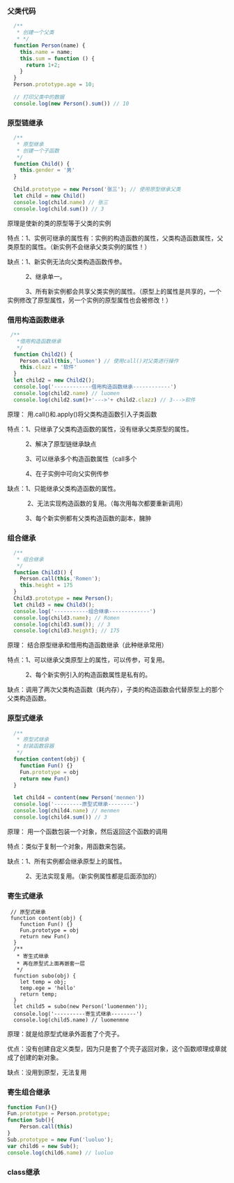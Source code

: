 ### 父类代码

```js
  /**
   * 创建一个父类
   * */
  function Person(name) {
    this.name = name;
    this.sum = function () {
      return 1+2;
    }
  }
  Person.prototype.age = 10;

  // 打印父类中的数据
  console.log(new Person().sum()) // 10
```



### 原型链继承

```js
  /**
   * 原型继承
   * 创建一个子函数
   */
  function Child() {
    this.gender = '男'
  }

  Child.prototype = new Person('张三'); // 使用原型继承父类
  let child = new Child()
  console.log(child.name) // 张三
  console.log(child.sum()) // 3
```

原理是使新的类的原型等于父类的实例

特点：1、实例可继承的属性有：实例的构造函数的属性，父类构造函数属性，父类原型的属性。（新实例不会继承父类实例的属性！）

缺点：1、新实例无法向父类构造函数传参。

　　　2、继承单一。

　　　3、所有新实例都会共享父类实例的属性。（原型上的属性是共享的，一个实例修改了原型属性，另一个实例的原型属性也会被修改！）



### 借用构造函数继承

```js
 /**
   *借用构造函数继承
   */
  function Child2() {
    Person.call(this,'luomen') // 使用call()对父类进行操作
    this.clazz = '软件'
  }
  let child2 = new Child2();
  console.log('------------借用构造函数继承------------')
  console.log(child2.name) // luomen
  console.log(child2.sum()+'--->'+ child2.clazz) // 3--->软件
```

原理： 用.call()和.apply()将父类构造函数引入子类函数

特点：1、只继承了父类构造函数的属性，没有继承父类原型的属性。

　　　2、解决了原型链继承缺点

　　　3、可以继承多个构造函数属性（call多个

　　　4、在子实例中可向父实例传参

 缺点：1、只能继承父类构造函数的属性。

　　　 2、无法实现构造函数的复用。（每次用每次都要重新调用）

　　　3、每个新实例都有父类构造函数的副本，臃肿


### 组合继承

```js
  /**
   * 组合继承
   */
  function Child3() {
    Person.call(this,'Romen');
    this.height = 175
  }
  Child3.prototype = new Person();
  let child3 = new Child3();
  console.log('-----------组合继承-------------')
  console.log(child3.name); // Romen
  console.log(child3.sum()); // 3
  console.log(child3.height); // 175
```

原理： 结合原型继承和借用构造函数继承（此种继承常用）

特点：1、可以继承父类原型上的属性，可以传参，可复用。

　　　2、每个新实例引入的构造函数属性是私有的。

缺点：调用了两次父类构造函数（耗内存），子类的构造函数会代替原型上的那个父类构造函数。

### 原型式继承

```js
  /**
   * 原型式继承
   * 封装函数容器
   */
  function content(obj) {
    function Fun() {}
    Fun.prototype = obj
    return new Fun()
  }

  let child4 = content(new Person('menmen'))
  console.log('---------原型式继承--------')
  console.log(child4.name) // menmen
  console.log(child4.sum()) // 3
```

原理： 用一个函数包装一个对象，然后返回这个函数的调用

特点：类似于复制一个对象，用函数来包装。

缺点：1、所有实例都会继承原型上的属性。

　　　2、无法实现复用。（新实例属性都是后面添加的）

### 寄生式继承

```
 // 原型式继承
 function content(obj) {
    function Fun() {}
    Fun.prototype = obj
    return new Fun()
  }
  /**
   * 寄生式继承
   * 再在原型式上面再嵌套一层
   */
  function subo(obj) {
    let temp = obj;
    temp.ege = 'hello'
    return temp;
  }
  let child5 = subo(new Person('luomenmen'));
  console.log('----------寄生式继承--------')
  console.log(child5.name) // luomenmne
```

原理：就是给原型式继承外面套了个壳子。

优点：没有创建自定义类型，因为只是套了个壳子返回对象，这个函数顺理成章就成了创建的新对象。

缺点：没用到原型，无法复用

### 寄生组合继承

```js
function Fun(){}
Fun.prototype = Person.prototype;
function Sub(){
	Person.call(this)
}
Sub.prototype = new Fun('luoluo');
var child6 = new Sub();
console.log(child6.name) // luoluo
```



### class继承



